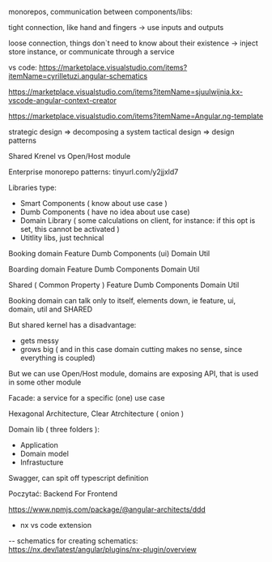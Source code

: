monorepos, communication between components/libs:

tight connection, like hand and fingers
-> use inputs and outputs

loose connection, things don`t need to know about their existence
-> inject store instance, or communicate through a service

vs code:
https://marketplace.visualstudio.com/items?itemName=cyrilletuzi.angular-schematics

https://marketplace.visualstudio.com/items?itemName=sjuulwijnia.kx-vscode-angular-context-creator

https://marketplace.visualstudio.com/items?itemName=Angular.ng-template

strategic design => decomposing a system
tactical design => design patterns

Shared Krenel vs Open/Host module

Enterprise monorepo patterns: tinyurl.com/y2jjxld7

Libraries type:

- Smart Components ( know about use case )
- Dumb Components ( have no idea about use case)
- Domain Library ( some calculations on client, for instance: if this opt is set, this cannot be activated )
- Utitlity libs, just technical

Booking domain
Feature
Dumb Components (ui)
Domain
Util

Boarding domain
Feature
Dumb Components
Domain
Util

Shared ( Common Property )
Feature
Dumb Components
Domain
Util

Booking domain can talk only to itself, elements down, ie feature, ui, domain, util and SHARED

But shared kernel has a disadvantage:

- gets messy
- grows big ( and in this case domain cutting makes no sense, since everything is coupled)

But we can use Open/Host module, domains are exposing API, that is used in some other module

Facade: a service for a specific (one) use case

Hexagonal Architecture, Clear Atrchitecture ( onion )

Domain lib ( three folders ):

- Application
- Domain model
- Infrastucture

Swagger, can spit off typescript definition

Poczytać: Backend For Frontend

https://www.npmjs.com/package/@angular-architects/ddd

- nx vs code extension

-- schematics for creating schematics:
https://nx.dev/latest/angular/plugins/nx-plugin/overview
